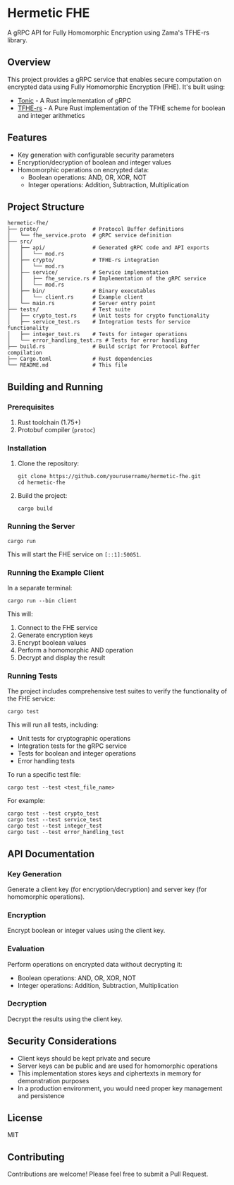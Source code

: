 # Hermetic FHE

A gRPC API for Fully Homomorphic Encryption using Zama's TFHE-rs library.

## Overview

This project provides a gRPC service that enables secure computation on encrypted data using Fully Homomorphic Encryption (FHE). It's built using:

- [Tonic](https://github.com/hyperium/tonic) - A Rust implementation of gRPC
- [TFHE-rs](https://github.com/zama-ai/tfhe-rs) - A Pure Rust implementation of the TFHE scheme for boolean and integer arithmetics

## Features

- Key generation with configurable security parameters
- Encryption/decryption of boolean and integer values
- Homomorphic operations on encrypted data:
  - Boolean operations: AND, OR, XOR, NOT
  - Integer operations: Addition, Subtraction, Multiplication

## Project Structure

```
hermetic-fhe/
├── proto/                 # Protocol Buffer definitions
│   └── fhe_service.proto  # gRPC service definition
├── src/
│   ├── api/               # Generated gRPC code and API exports
│   │   └── mod.rs
│   ├── crypto/            # TFHE-rs integration
│   │   └── mod.rs
│   ├── service/           # Service implementation
│   │   ├── fhe_service.rs # Implementation of the gRPC service
│   │   └── mod.rs
│   ├── bin/               # Binary executables
│   │   └── client.rs      # Example client
│   └── main.rs            # Server entry point
├── tests/                 # Test suite
│   ├── crypto_test.rs     # Unit tests for crypto functionality
│   ├── service_test.rs    # Integration tests for service functionality
│   ├── integer_test.rs    # Tests for integer operations
│   └── error_handling_test.rs # Tests for error handling
├── build.rs               # Build script for Protocol Buffer compilation
├── Cargo.toml             # Rust dependencies
└── README.md              # This file
```

## Building and Running

### Prerequisites

1. Rust toolchain (1.75+)
2. Protobuf compiler (`protoc`)

### Installation

1. Clone the repository:
   ```
   git clone https://github.com/yourusername/hermetic-fhe.git
   cd hermetic-fhe
   ```

2. Build the project:
   ```
   cargo build
   ```

### Running the Server

```
cargo run
```

This will start the FHE service on `[::1]:50051`.

### Running the Example Client

In a separate terminal:

```
cargo run --bin client
```

This will:
1. Connect to the FHE service
2. Generate encryption keys
3. Encrypt boolean values
4. Perform a homomorphic AND operation
5. Decrypt and display the result

### Running Tests

The project includes comprehensive test suites to verify the functionality of the FHE service:

```
cargo test
```

This will run all tests, including:
- Unit tests for cryptographic operations
- Integration tests for the gRPC service
- Tests for boolean and integer operations
- Error handling tests

To run a specific test file:

```
cargo test --test <test_file_name>
```

For example:
```
cargo test --test crypto_test
cargo test --test service_test
cargo test --test integer_test
cargo test --test error_handling_test
```

## API Documentation

### Key Generation

Generate a client key (for encryption/decryption) and server key (for homomorphic operations).

### Encryption

Encrypt boolean or integer values using the client key.

### Evaluation

Perform operations on encrypted data without decrypting it:
- Boolean operations: AND, OR, XOR, NOT
- Integer operations: Addition, Subtraction, Multiplication

### Decryption

Decrypt the results using the client key.

## Security Considerations

- Client keys should be kept private and secure
- Server keys can be public and are used for homomorphic operations
- This implementation stores keys and ciphertexts in memory for demonstration purposes
- In a production environment, you would need proper key management and persistence

## License

MIT

## Contributing

Contributions are welcome! Please feel free to submit a Pull Request.
